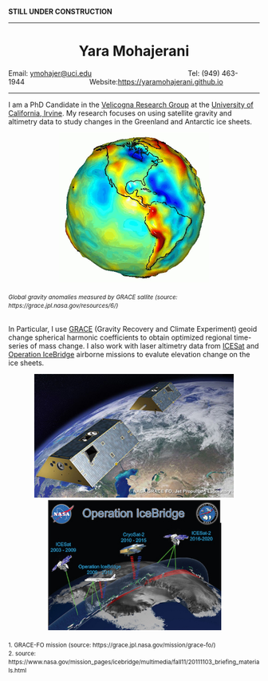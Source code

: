 **STILL UNDER CONSTRUCTION**

---

<center><h1>Yara Mohajerani</h1></center>   


Email: <ymohajer@uci.edu>&nbsp;&nbsp;&nbsp;&nbsp;&nbsp;&nbsp;&nbsp;&nbsp;&nbsp;&nbsp;&nbsp;&nbsp;&nbsp;&nbsp;&nbsp;&nbsp;&nbsp;&nbsp;&nbsp;&nbsp;&nbsp;&nbsp;&nbsp;&nbsp;&nbsp;&nbsp;&nbsp;&nbsp;&nbsp;&nbsp;&nbsp;&nbsp;&nbsp;&nbsp;&nbsp;&nbsp;&nbsp;&nbsp;&nbsp;&nbsp;&nbsp;&nbsp;&nbsp;&nbsp;&nbsp;&nbsp;&nbsp;&nbsp;&nbsp;Tel: (949) 463-1944&nbsp;&nbsp;&nbsp;&nbsp;&nbsp;&nbsp;&nbsp;&nbsp;&nbsp;&nbsp;&nbsp;&nbsp;&nbsp;&nbsp;&nbsp;&nbsp;&nbsp;&nbsp;&nbsp;&nbsp;&nbsp;&nbsp;&nbsp;&nbsp;&nbsp;&nbsp;&nbsp;&nbsp;&nbsp;&nbsp;&nbsp;&nbsp;&nbsp;Website:<https://yaramohajerani.github.io> 


---


I am a PhD Candidate in the [Velicogna Research Group](http://faculty.sites.uci.edu/velicogna/) at the [University of California, Irvine](https://uci.edu). My research focuses on using satellite gravity and altimetry data to study changes in the Greenland and Antarctic ice sheets. 

<center><img src="./images.dir/geoid.gif" width="300"></center><br />
<small><em>Global gravity anomalies measured by GRACE sallite (source: https://grace.jpl.nasa.gov/resources/6/)</em></small><br /><br />    

In Particular, I use [GRACE](https://grace.jpl.nasa.gov) (Gravity Recovery and Climate Experiment) geoid change spherical harmonic coefficients to obtain optimized regional time-series of mass change. I also work with laser altimetry data from [ICESat](https://icesat.gsfc.nasa.gov) and [Operation IceBridge](https://www.nasa.gov/mission_pages/icebridge/index.html) airborne missions to evalute elevation change on the ice sheets.  


<center><img src="./images.dir/grace2.jpg" width="400"/> <img src="./images.dir/icebrdige2.jpg" width="350"/></center><br />
<small>1. GRACE-FO mission (source: https://grace.jpl.nasa.gov/mission/grace-fo/)</small><br />
<small>2. source: https://www.nasa.gov/mission_pages/icebridge/multimedia/fall11/20111103_briefing_materials.html</small>  
